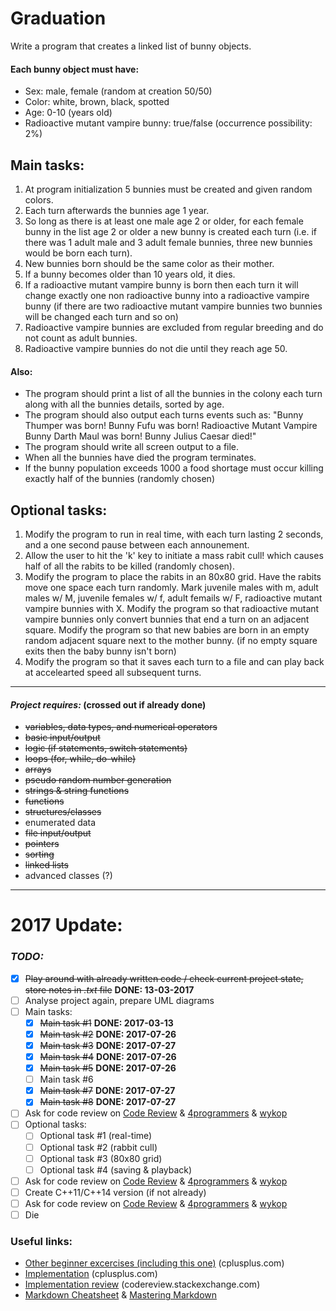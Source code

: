 Graduation
==========

Write a program that creates a linked list of bunny objects.

#### Each bunny object must have:
- Sex: male, female (random at creation 50/50)
- Color: white, brown, black, spotted
- Age: 0-10 (years old)
- Radioactive mutant vampire bunny: true/false (occurrence possibility: 2%)

## Main tasks:
1. At program initialization 5 bunnies must be created and given random colors.
1. Each turn afterwards the bunnies age 1 year.
1. So long as there is at least one male age 2 or older, for each female bunny in the list age 2 or older a new bunny is created each turn (i.e. if there was 1 adult male and 3 adult female bunnies, three new bunnies would be born each turn).
1. New bunnies born should be the same color as their mother.
1. If a bunny becomes older than 10 years old, it dies.
1. If a radioactive mutant vampire bunny is born then each turn it will change exactly one non radioactive bunny into a radioactive vampire bunny (if there are two radioactive mutant vampire bunnies two bunnies will be changed each turn and so on)
1. Radioactive vampire bunnies are excluded from regular breeding and do not count as adult bunnies.
1. Radioactive vampire bunnies do not die until they reach age 50.

#### Also:
- The program should print a list of all the bunnies in the colony each turn along with all the bunnies details, sorted by age.
- The program should also output each turns events such as:
 "Bunny Thumper was born!
 Bunny Fufu was born!
 Radioactive Mutant Vampire Bunny Darth Maul was born!
 Bunny Julius Caesar died!"
- The program should write all screen output to a file.
- When all the bunnies have died the program terminates.
- If the bunny population exceeds 1000 a food shortage must occur killing exactly half of the bunnies (randomly chosen)

## Optional tasks:
1. Modify the program to run in real time, with each turn lasting 2 seconds, and a one second pause between each announement.
1. Allow the user to hit the 'k' key to initiate a mass rabit cull! which causes half of all the rabits to be killed (randomly chosen).
1. Modify the program to place the rabits in an 80x80 grid. Have the rabits move one space each turn randomly. Mark juvenile males with m, adult males w/ M, juvenile females w/ f, adult femails w/ F, radioactive mutant vampire bunnies with X.
Modify the program so that radioactive mutant vampire bunnies only convert bunnies that end a turn on an adjacent square.
Modify the program so that new babies are born in an empty random adjacent square next to the mother bunny. (if no empty square exits then the baby bunny isn't born)
1. Modify the program so that it saves each turn to a file and can play back at accelearted speed all subsequent turns.

---

#### *Project requires:* (crossed out if already done)
* ~~variables, data types, and numerical operators~~
* ~~basic input/output~~
* ~~logic (if statements, switch statements)~~
* ~~loops (for, while, do-while)~~
* ~~arrays~~
* ~~pseudo random number generation~~
* ~~strings & string functions~~
* ~~functions~~
* ~~structures/classes~~
* enumerated data
* ~~file input/output~~
* ~~pointers~~
* ~~sorting~~
* ~~linked lists~~
* advanced classes (?)

---

# **2017 Update:**
### *TODO:*
- [x] ~~Play around with already written code / check current project state, store notes in *.txt* file~~ **DONE: 13-03-2017**
- [ ] Analyse project again, prepare UML diagrams
- [ ] Main tasks:
  - [x] ~~Main task #1~~ **DONE: 2017-03-13**
  - [x] ~~Main task #2~~ **DONE: 2017-07-26**
  - [x] ~~Main task #3~~ **DONE: 2017-07-27**
  - [X] ~~Main task #4~~ **DONE: 2017-07-26**
  - [X] ~~Main task #5~~ **DONE: 2017-07-26**
  - [ ] Main task #6
  - [x] ~~Main task #7~~ **DONE: 2017-07-27**
  - [x] ~~Main task #8~~ **DONE: 2017-07-27**
- [ ] Ask for code review on [Code Review](http://codereview.stackexchange.com/) & [4programmers](https://4programmers.net/Forum/C_i_C++/) & [wykop](http://wykop.pl/tag/cpp/)
- [ ] Optional tasks:  
  - [ ] Optional task #1 (real-time)
  - [ ] Optional task #2 (rabbit cull)
  - [ ] Optional task #3 (80x80 grid)
  - [ ] Optional task #4 (saving & playback)
- [ ] Ask for code review on [Code Review](http://codereview.stackexchange.com/) & [4programmers](https://4programmers.net/Forum/C_i_C++/) & [wykop](http://wykop.pl/tag/cpp/)
- [ ] Create C++11/C++14 version (if not already)
- [ ] Ask for code review on [Code Review](http://codereview.stackexchange.com/) & [4programmers](https://4programmers.net/Forum/C_i_C++/) & [wykop](http://wykop.pl/tag/cpp/)
- [ ] Die

### Useful links:
* [Other beginner excercises (including this one)](http://www.cplusplus.com/forum/articles/12974/) (cplusplus.com)
* [Implementation](http://www.cplusplus.com/forum/beginner/92473/) (cplusplus.com)
* [Implementation review](http://codereview.stackexchange.com/questions/20407/linked-list-of-bunny-objects) (codereview.stackexchange.com)
* [Markdown Cheatsheet](https://github.com/adam-p/markdown-here/wiki/Markdown-Cheatsheet) & [Mastering Markdown](https://guides.github.com/features/mastering-markdown/)

